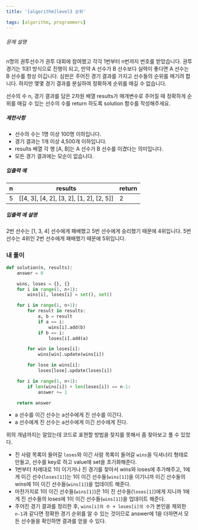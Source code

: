 ```yaml
---
title: '[algorithm]level3 순위'

tags: [algorithm, programmers]
---
```


###### 문제 설명

n명의 권투선수가 권투 대회에 참여했고 각각 1번부터 n번까지 번호를 받았습니다. 권투 경기는 1대1 방식으로 진행이 되고, 만약 A 선수가 B 선수보다 실력이 좋다면 A 선수는 B 선수를 항상 이깁니다. 심판은 주어진 경기 결과를 가지고 선수들의 순위를 매기려 합니다. 하지만 몇몇 경기 결과를 분실하여 정확하게 순위를 매길 수 없습니다.

선수의 수 n, 경기 결과를 담은 2차원 배열 results가 매개변수로 주어질 때 정확하게 순위를 매길 수 있는 선수의 수를 return 하도록 solution 함수를 작성해주세요.

##### 제한사항

- 선수의 수는 1명 이상 100명 이하입니다.
- 경기 결과는 1개 이상 4,500개 이하입니다.
- results 배열 각 행 [A, B]는 A 선수가 B 선수를 이겼다는 의미입니다.
- 모든 경기 결과에는 모순이 없습니다.

##### 입출력 예

| n   | results                                  | return |
| --- | ---------------------------------------- | ------ |
| 5   | [[4, 3], [4, 2], [3, 2], [1, 2], [2, 5]] | 2      |

##### 입출력 예 설명

2번 선수는 [1, 3, 4] 선수에게 패배했고 5번 선수에게 승리했기 때문에 4위입니다.
5번 선수는 4위인 2번 선수에게 패배했기 때문에 5위입니다.

### 내 풀이

```python
def solution(n, results):
    answer = 0

    wins, loses = {}, {}
    for i in range(1, n+1):
        wins[i], loses[i] = set(), set()

    for i in range(1, n+1):
        for result in results:
            a, b = result
            if a == i:
                wins[i].add(b)
            if b == i:
                loses[i].add(a)

        for win in loses[i]:
            wins[win].update(wins[i])

        for lose in wins[i]:
            loses[lose].update(loses[i])

    for i in range(1, n+1):
        if len(wins[i]) + len(loses[i]) == n-1:
            answer += 1

    return answer
```

- a 선수를 이긴 선수는 a선수에게 진 선수를 이긴다.
- a 선수에게 진 선수는 a선수에게 이긴 선수에게 진다.

위의 개념까지는 알았는데 코드로 표현할 방법을 찾지를 못해서 좀 찾아보고 풀 수 있었다.

- 진 사람 목록이 들어갈 `loses`와 이긴 사람 목록이 들어갈 `wins`을 딕셔너리 형태로 만들고, 선수를 key로 하고 value에 set을 초기화해준다.
- 1번부터 차례대로 1이 이기거나 진 경기를 찾아서 wins와 loses에 추가해주고, 1에게 이긴 선수(`loses[1]`)는 1이 이긴 선수들(`wins[1]`)을 이기니까 이긴 선수들의 wins에 1이 이긴 선수들(`wins[1]`)을 업데이트 해준다.
- 마찬가지로 1이 이긴 선수들(`wins[1]`)은 1이 진 선수들(`loses[1]`)에게 지니까 1에게 진 선수들의 loses에 1이 이긴 선수들(`wins[1]`)을 업데이트 해준다.
- 주어진 경기 결과를 정리한 후, `wins[i]의 수 + loses[i]의 수`가 본인을 제외한 `n-1`과 같다면 정확한 경기 순위를 알 수 있는 것이므로 answer에 1을 더하면서 모든 선수들을 확인하면 결과를 얻을 수 있다.
